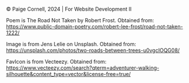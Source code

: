 © Paige Cornell, 2024 |
For Website Development II 

Poem is The Road Not Taken by Robert Frost. Obtained from: https://www.public-domain-poetry.com/robert-lee-frost/road-not-taken-1222/

Image is from Jens Lelie on Unsplash. Obtained from: https://unsplash.com/photos/two-roads-between-trees-u0vgcIOQG08/

FavIcon is from Vecteezy. Obtained from: https://www.vecteezy.com/search?qterm=adventurer-walking-silhouette&content_type=vector&license-free=true/


